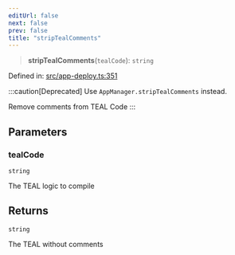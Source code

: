 ```yaml
---
editUrl: false
next: false
prev: false
title: "stripTealComments"
---
```


> **stripTealComments**(`tealCode`): `string`

Defined in: [src/app-deploy.ts:351](https://github.com/algorandfoundation/algokit-utils-ts/blob/e57e96ab17213653e656688e8d7251c0107554cf/src/app-deploy.ts#L351)

:::caution[Deprecated]
Use `AppManager.stripTealComments` instead.

Remove comments from TEAL Code
:::

## Parameters

### tealCode

`string`

The TEAL logic to compile

## Returns

`string`

The TEAL without comments
